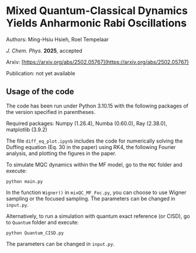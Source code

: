 # Mixed Quantum-Classical Dynamics Yields Anharmonic Rabi Oscillations
Authors: Ming-Hsiu Hsieh, Roel Tempelaar

*J. Chem. Phys.* **2025**, accepted

Arxiv: [https://arxiv.org/abs/2502.05767](https://arxiv.org/abs/2502.05767)

Publication: not yet available

## Usage of the code
The code has been run under Python 3.10.15 with the following packages of the version specified in parentheses.

Required packages: Numpy (1.26.4), Numba (0.60.0), Ray (2.38.0), matplotlib (3.9.2)

The file `diff_eq_plot.ipynb` includes the code for numerically solving the Duffing equation (Eq. 30 in the paper) using RK4, the following Fourier analysis, and plotting the figures in the paper.


To simulate MQC dynamics within the MF model, go to the `MQC` folder and execute:
```
python main.py
```
In the function `Wigner()` in `mixQC_MF_Foc.py`, you can choose to use Wigner sampling or the focused sampling.
The parameters can be changed in `input.py`.


Alternatively, to run a simulation with quantum exact reference (or CISD), go to `Quantum` folder and execute:
```
python Quantum_CISD.py
```
The parameters can be changed in `input.py`.
